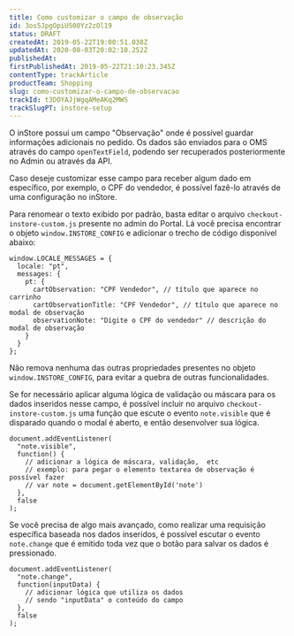 ```yaml
---
title: Como customizar o campo de observação
id: 3os5JpgOpiU500Yz2zOl19
status: DRAFT
createdAt: 2019-05-22T19:00:51.038Z
updatedAt: 2020-08-03T20:02:10.252Z
publishedAt: 
firstPublishedAt: 2019-05-22T21:10:23.345Z
contentType: trackArticle
productTeam: Shopping
slug: como-customizar-o-campo-de-observacao
trackId: t3DOYAJjWgqAMeAKq2MWS
trackSlugPT: instore-setup
---
```


O inStore possui um campo "Observação" onde é possível guardar informações adicionais no pedido. Os dados são enviados para o OMS através do campo `openTextField`, podendo ser recuperados posteriormente no Admin ou através da API.

Caso deseje customizar esse campo para receber algum dado em específico, por exemplo, o CPF do vendedor, é possível fazê-lo através de uma configuração no inStore.

Para renomear o texto exibido por padrão, basta editar o arquivo `checkout-instore-custom.js` presente no admin do Portal. Lá você precisa encontrar o objeto `window.INSTORE_CONFIG` e adicionar o trecho de código disponível abaixo:

```
window.LOCALE_MESSAGES = {
  locale: "pt",
  messages: {
    pt: {
      cartObservation: "CPF Vendedor", // título que aparece no carrinho
      cartObservationTitle: "CPF Vendedor", // título que aparece no modal de observação
      observationNote: "Digite o CPF do vendedor" // descrição do modal de observação
    }
  }
};
```
<div class="alert alert-danger">
Não remova nenhuma das outras propriedades presentes no objeto <code>window.INSTORE_CONFIG</code>, para evitar a quebra de outras funcionalidades.
</div>

Se for necessário aplicar alguma lógica de validação ou máscara para os dados inseridos nesse campo, é possível incluir no arquivo `checkout-instore-custom.js` uma função que escute o evento `note.visible` que é disparado quando o modal é aberto, e então desenvolver sua lógica.

```
document.addEventListener(
  "note.visible",
  function() {
    // adicionar a lógica de máscara, validação,  etc
    // exemplo: para pegar o elemento textarea de observação é possível fazer
    // var note = document.getElementById('note')
  },
  false
);
```

Se você precisa de algo mais avançado, como realizar uma requisição específica baseada nos dados inseridos, é possível escutar o evento `note.change` que é emitido toda vez que o botão para salvar os dados é pressionado.

```
document.addEventListener(
  "note.change",
  function(inputData) {
    // adicionar lógica que utiliza os dados
    // sendo "inputData" o conteúdo do campo
  },
  false
);
```
